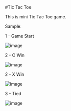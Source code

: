 #Tic Tac Toe

This is mini Tic Tac Toe game.

Sample:

1 - Game Start

![image](https://github.com/JamesyWork/TicTacToe/assets/133091941/1562c921-bba9-4895-acb2-cd585a956ed0)

2 - O Win

![image](https://github.com/JamesyWork/TicTacToe/assets/133091941/5bb1b696-32f9-4b21-b789-eeaa6df08b16)

2 - X Win

![image](https://github.com/JamesyWork/TicTacToe/assets/133091941/c40d49f0-c46d-4640-8e83-b992e81e70d7)

3 - Tied

![image](https://github.com/JamesyWork/TicTacToe/assets/133091941/e29d020c-e83b-4edb-8a47-b248d7b84198)
